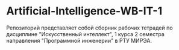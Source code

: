# Artificial-Intelligence-WB-IT-1

Репозиторий представляет собой сборник рабочих тетрадей по дисциплине "Искусственный интеллект", 1 курса 2 семестра направления "Программной инженерии" в РТУ МИРЭА. 


